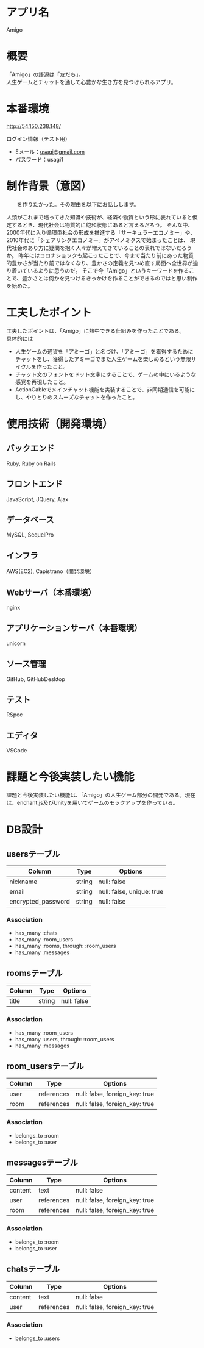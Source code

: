 # アプリ名
Amigo

# 概要
「Amigo」の語源は「友だち」。  
人生ゲームとチャットを通して心豊かな生き方を見つけられるアプリ。

# 本番環境
http://54.150.238.148/

ログイン情報（テスト用）
- Eメール：usagi@gmail.com
- パスワード：usagi1

# 制作背景（意図）
　　を作りたかった。その理由を以下にお話しします。

人類がこれまで培ってきた知識や技術が、経済や物質という形に表れていると仮定するとき、現代社会は物質的に飽和状態にあると言えるだろう。
そんな中、2000年代に入り循環型社会の形成を推進する「サーキュラーエコノミー」や、2010年代に「シェアリングエコノミー」がアベノミクスで始まったことは、
現代社会のあり方に疑問を抱く人々が増えてきていることの表れではないだろうか。
昨年にはコロナショックも起こったことで、今まで当たり前にあった物質的豊かさが当たり前ではなくなり、豊かさの定義を見つめ直す局面へ全世界が辿り着いているように思うのだ。
そこで今「Amigo」というキーワードを作ることで、豊かさとは何かを見つけるきっかけを作ることができるのではと思い制作を始めた。

# 工夫したポイント
工夫したポイントは、「Amigo」に熱中できる仕組みを作ったことである。  
具体的には  
- 人生ゲームの通貨を「アミーゴ」と名づけ、「アミーゴ」を獲得するためにチャットをし、獲得したアミーゴでまた人生ゲームを楽しめるという無限サイクルを作ったこと。
- チャット文のフォントをドット文字にすることで、ゲームの中にいるような感覚を再現したこと。
- ActionCableでメインチャット機能を実装することで、非同期通信を可能にし、やりとりのスムーズなチャットを作ったこと。

# 使用技術（開発環境）

## バックエンド
Ruby, Ruby on Rails

## フロントエンド
JavaScript, JQuery, Ajax

## データベース
MySQL, SequelPro

## インフラ
AWS(EC2), Capistrano（開発環境）

## Webサーバ（本番環境）
nginx

## アプリケーションサーバ（本番環境）
unicorn

## ソース管理
GitHub, GitHubDesktop

## テスト
RSpec

## エディタ
VSCode

# 課題と今後実装したい機能
課題と今後実装したい機能は、「Amigo」の人生ゲーム部分の開発である。現在は、enchant.js及びUnityを用いてゲームのモックアップを作っている。

# DB設計

## usersテーブル
|  Column            |  Type  | Options                    |
| ------------------ | ------ | -------------------------- |
| nickname           | string | null: false                |
| email              | string | null: false,  unique: true |
| encrypted_password | string | null: false                |

### Association
- has_many :chats
- has_many :room_users
- has_many :rooms, through: :room_users
- has_many :messages


## roomsテーブル
|  Column      |  Type      | Options                        |
| ------------ | ---------- | ------------------------------ |
| title        | string     | null: false                    |

### Association
- has_many :room_users
- has_many :users, through: :room_users
- has_many :messages



## room_usersテーブル
|  Column  |  Type      | Options                           |
| -------- | ---------- | --------------------------------- |
| user     | references | null: false, foreign_key: true    |
| room     | references | null: false, foreign_key: true    |

### Association
- belongs_to :room
- belongs_to :user



## messagesテーブル
|  Column  |  Type      | Options                        |
| -------- | ---------- | ------------------------------ |
| content  | text       | null: false                    |
| user     | references | null: false, foreign_key: true |
| room     | references | null: false, foreign_key: true |

### Association
- belongs_to :room
- belongs_to :user



## chatsテーブル
|  Column  |  Type      | Options                           |
| -------- | ---------- | --------------------------------- |
| content  | text       | null: false                       |
| user     | references | null: false, foreign_key: true    |

### Association
- belongs_to :users
